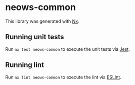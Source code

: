 # neows-common

This library was generated with [Nx](https://nx.dev).

## Running unit tests

Run `nx test neows-common` to execute the unit tests via [Jest](https://jestjs.io).

## Running lint

Run `nx lint neows-common` to execute the lint via [ESLint](https://eslint.org/).
